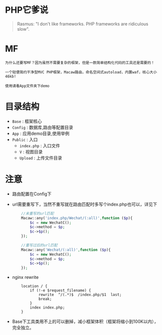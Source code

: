 PHP它爹说
===
>Rasmus: "I don't like frameworks. PHP frameworks are ridiculous slow".

MF
===
    为什么还要写MF？因为虽然不需要复杂的框架，但是一款简单结构化代码的工具还是需要的！
   
    一个轻便简约干净型MVC PHP框架，Macaw路由，命名空间式autoload，内置waf，核心大小46kb!
    
    使用请看App文件夹下demo
    
目录结构
===
* `Base` : 框架核心
* `Config` : 数据库,路由等配置目录
* `App` : 应用demo目录,使用举例    
* `Public` : 入口
     * `index.php` : 入口文件
     * `V` : 视图目录
     * `Upload` : 上传文件目录

注意
===
* 路由配置在Config下
* url需要重写下，当然不重写就在路由匹配时多写个index.php也可以，详见下
    ```php
        //未重写的url匹配
        Macaw::any('index.php/Wechat/(:all)',function ($p){
            $c = new WechatC();
            $c->method = $p;
            $c->$p();
        });
        
        //重写过后的url匹配
        Macaw::any('Wechat/(:all)',function ($p){
            $c = new WechatC();
            $c->method = $p;
            $c->$p();
        });
    ```
* nginx rewrite

    ```
        location / {  
            if (!-e $request_filename) {  
                rewrite  ^/(.*)$  /index.php/$1  last;  
                break;  
            }  
            index index.php;  
        }   
    ```
* Base下工具类用不上的可以删掉，减小框架体积（框架将缩小到100K以内），完全独立。
